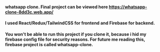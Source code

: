 #### whatsapp clone. Final project can be viewed here https://whatsapp-clone-8dd3c.web.app/

#### I used React/Redux/TailwindCSS for frontend and Firebase for backend.

#### You won't be able to run this project if you clone it, because i hid my firebase config file for security reasons. For future me reading this, firebase project is called whatsapp-clone.
